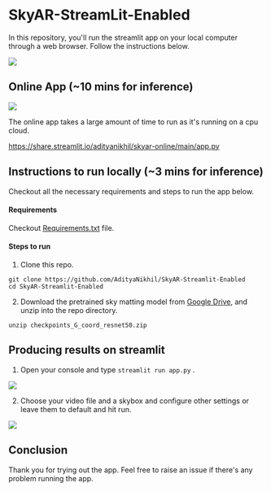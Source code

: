 # SkyAR-StreamLit-Enabled

In this repository, you'll run the streamlit app on your local computer through a web browser. Follow the instructions below.

![](https://aws1.discourse-cdn.com/business7/uploads/streamlit/original/2X/9/9c40dd304121a320e4ba302d2cf8477efa93cefa.gif)

## Online App (~10 mins for inference)
![](./gallery/SkyAR-Streamlit.gif)

The online app takes a large amount of time to run as it's running on a cpu cloud. 

https://share.streamlit.io/adityanikhil/skyar-online/main/app.py

## Instructions to run locally (~3 mins for inference)

Checkout all the necessary requirements and steps to run the app below.

#### Requirements

Checkout [Requirements.txt](./Requirements.txt) file.

#### Steps to run

1) Clone this repo.

```
git clone https://github.com/AdityaNikhil/SkyAR-Streamlit-Enabled
cd SkyAR-Streamlit-Enabled
```

2) Download the pretrained sky matting model from [Google Drive](https://drive.google.com/file/d/1COMROzwR4R_7mym6DL9LXhHQlJmJaV0J/view?usp=sharing), and unzip into the repo directory.

```
unzip checkpoints_G_coord_resnet50.zip
```

## Producing results on streamlit

1) Open your console and type `streamlit run app.py` .

![](./gallery/streamlit.jpg)

2) Choose your video file and a skybox and configure other settings or leave them to default and hit run.

![](./gallery/streamlit-output.JPG)

## Conclusion

Thank you for trying out the app. Feel free to raise an issue if there's any problem running the app.

